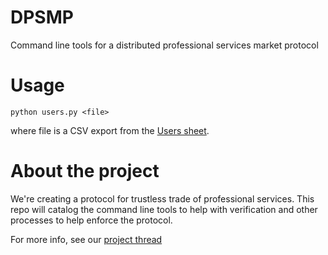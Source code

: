 # DPSMP

Command line tools for a distributed professional services market protocol

# Usage

    python users.py <file>

where file is a CSV export from the [Users sheet](https://docs.google.com/spreadsheets/d/1IRDvu-24LCDOTM1B3lwW9cfQM-zSCK1eds5Sb4QhpWY).

# About the project

We're creating a protocol for trustless trade of professional services. This repo will catalog the command line tools to help with verification
and other processes to help enforce the protocol.

For more info, see our [project thread](https://bitcointalk.org/index.php?topic=1232915.0)

